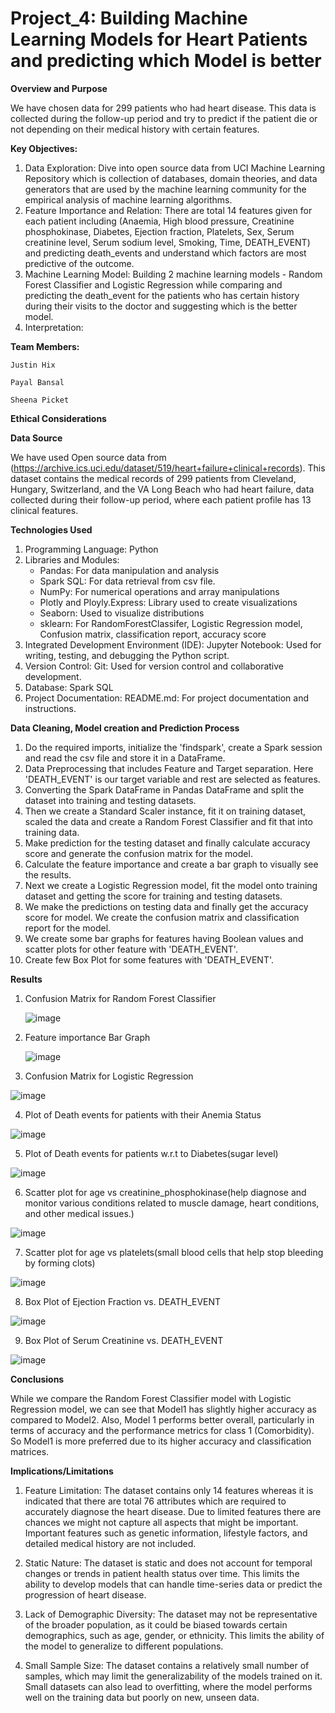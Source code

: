 # Project_4: Building Machine Learning Models for Heart Patients and predicting which Model is better

**Overview and Purpose**

We have chosen data for 299 patients who had heart disease. This data is collected during the follow-up period and try to predict if the patient die or not depending on their medical history with certain features.

**Key Objectives:**

1. Data Exploration: Dive into open source data from UCI Machine Learning Repository which is  collection of databases, domain theories, and data generators that are used by the machine learning community for the empirical analysis of machine learning algorithms.
2. Feature Importance and Relation: There are total 14 features given for each patient including (Anaemia, High blood pressure, Creatinine phosphokinase, Diabetes, Ejection fraction, Platelets, Sex, Serum creatinine level, Serum sodium level, Smoking, Time, DEATH_EVENT) and predicting death_events and understand which factors are most predictive of the outcome. 
3. Machine Learning Model: Building 2 machine learning models - Random Forest Classifier and Logistic Regression while comparing and predicting the death_event for the patients who has certain history during their visits to the doctor and suggesting which is the better model.
4. Interpretation: 
 

**Team Members:**

  	Justin Hix
   
  	Payal Bansal
  
   	Sheena Picket

**Ethical Considerations**

**Data Source**

We have used Open source data from (https://archive.ics.uci.edu/dataset/519/heart+failure+clinical+records).
This dataset contains the medical records of 299 patients from Cleveland, Hungary, Switzerland, and the VA Long Beach who had heart failure, data collected during their follow-up period, where each patient profile has 13 clinical features.


**Technologies Used**

1. Programming Language: Python
2. Libraries and Modules: 
	- Pandas: For data manipulation and analysis 
	- Spark SQL: For data retrieval from csv file.
	- NumPy: For numerical operations and array manipulations 
	- Plotly and Ployly.Express: Library used to create visualizations
   	- Seaborn:  Used to visualize distributions
	- sklearn: For RandomForestClassifer, Logistic Regression model, Confusion matrix, classification report, accuracy score
3. Integrated Development Environment (IDE): Jupyter Notebook: Used for writing, testing, and debugging the Python script.
6. Version Control: Git: Used for version control and collaborative development.
7. Database: Spark SQL 
8. Project Documentation: README.md: For project documentation and instructions.

**Data Cleaning, Model creation and Prediction Process**

1. Do the required imports, initialize the 'findspark', create a Spark session and read the csv file and store it in a DataFrame.
2. Data Preprocessing that includes Feature and Target separation. Here 'DEATH_EVENT' is our target variable and rest are selected as features.
3. Converting the Spark DataFrame in Pandas DataFrame and split the dataset into training and testing datasets.
4. Then we create a Standard Scaler instance, fit it on training dataset, scaled the data and create a Random Forest Classifier and fit that into training data.
5. Make prediction for the testing dataset and finally calculate accuracy score and generate the confusion matrix for the model.
6. Calculate the feature importance and create a bar graph to visually see the results. 
7. Next we create a Logistic Regression model, fit the model onto training dataset and getting the score for training and testing datasets.
8. We make the predictions on testing data and finally get the accuracy score for model. We create the confusion matrix and classification report for the model.
9. We create some bar graphs for features having Boolean values and scatter plots for other feature with 'DEATH_EVENT'.
10. Create few Box Plot for some features with 'DEATH_EVENT'.


**Results**

1. Confusion Matrix for Random Forest Classifier

   ![image](https://github.com/justenhix/Project4Group1/assets/148804724/8cdc89c1-1905-425e-ad63-48482bada91e)

2. Feature importance Bar Graph

   ![image](https://github.com/justenhix/Project4Group1/assets/148804724/4dc75120-f07f-44d7-ba60-267f63a1fe4a)

3. Confusion Matrix for Logistic Regression

![image](https://github.com/justenhix/Project4Group1/assets/148804724/c8d3fa6c-ea32-455c-ba00-5525f0588bf6)

4. Plot of Death events for patients with their Anemia Status

![image](https://github.com/justenhix/Project4Group1/assets/148804724/9d23b6b4-58b7-481c-8442-35a8c33ee7e6)

5. Plot of Death events for patients w.r.t to Diabetes(sugar level)

![image](https://github.com/justenhix/Project4Group1/assets/148804724/2c6c438f-cfd1-4eb2-a9af-592128b6b1ae)

6. Scatter plot for age vs creatinine_phosphokinase(help diagnose and monitor various conditions related to muscle damage, heart conditions, and other medical issues.)

![image](https://github.com/justenhix/Project4Group1/assets/148804724/26b887fd-a8bb-43d3-88ff-311c99129c46)

7. Scatter plot for age vs platelets(small blood cells that help stop bleeding by forming clots)

![image](https://github.com/justenhix/Project4Group1/assets/148804724/4281b66d-a99a-4cfd-97d7-81f12524790a)

8. Box Plot of Ejection Fraction vs. DEATH_EVENT

![image](https://github.com/justenhix/Project4Group1/assets/148804724/821020d2-51cc-4292-9fe2-5cef60be2b1e)

9. Box Plot of Serum Creatinine vs. DEATH_EVENT

![image](https://github.com/justenhix/Project4Group1/assets/148804724/e08444ae-6575-4797-9d36-e16a4ccb99a8)




**Conclusions**

While we compare the Random Forest Classifier model with Logistic Regression model, we can see that Model1 has slightly higher accuracy as compared to Model2. Also, Model 1 performs better overall, particularly in terms of accuracy and the performance metrics for class 1 (Comorbidity). So Model1 is more preferred due to its higher accuracy and classification matrices.


**Implications/Limitations**

1. Feature Limitation: The dataset contains only 14 features whereas it is indicated that there are total 76 attributes which are required to accurately diagnose the heart disease. Due to limited features there are chances we might not capture all aspects that might be important. Important features such as genetic information, lifestyle factors, and detailed medical history are not included.

2. Static Nature: The dataset is static and does not account for temporal changes or trends in patient health status over time. This limits the ability to develop models that can handle time-series data or predict the progression of heart disease.

3. Lack of Demographic Diversity: The dataset may not be representative of the broader population, as it could be biased towards certain demographics, such as age, gender, or ethnicity. This limits the ability of the model to generalize to different populations.

4. Small Sample Size: The dataset contains a relatively small number of samples, which may limit the generalizability of the models trained on it. Small datasets can also lead to overfitting, where the model performs well on the training data but poorly on new, unseen data.





